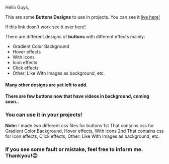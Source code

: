 Hello Guys,

This are some **Buttons Designs**  to use in projects. You can see it [live here!](http://tilakjain123.github.io/Buttons/)

If this link dosn't work see it [over here!](http://buttondesigns.netlify.app)

There are different designs of **buttons** with different effects mainly:
* Gradient Color Background
* Hover effects
* With icons
* Icon effects
* Click effects
* Other: Like With Images as background, etc.
#### Many other designs are yet left to add.

#### There are few buttons now that have videos in background, coming soon..

 ### You can use it in your projects!
**Note:** I made two different css files for buttons 1st That contains css for Gradient Color Background, Hover effects, With icons
2nd That contains css for Icon effects, Click effects, Other: Like With Images as background, etc.
### If you see some fault or mistake, feel free to inform me. Thankyou!😉
